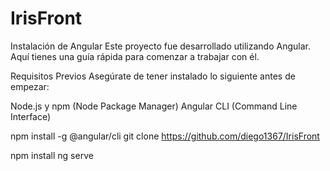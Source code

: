 # IrisFront
Instalación de Angular
Este proyecto fue desarrollado utilizando Angular. Aquí tienes una guía rápida para comenzar a trabajar con él.

Requisitos Previos
Asegúrate de tener instalado lo siguiente antes de empezar:

Node.js y npm (Node Package Manager)
Angular CLI (Command Line Interface)

npm install -g @angular/cli
git clone https://github.com/diego1367/IrisFront

npm install
ng serve

